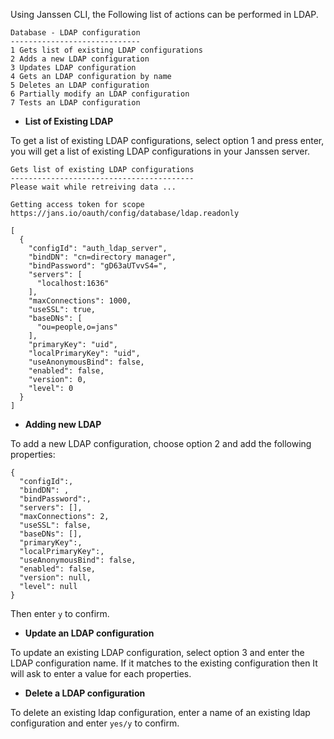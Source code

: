 
Using Janssen CLI, the Following list of actions can be performed in LDAP.
```text
Database - LDAP configuration
-----------------------------
1 Gets list of existing LDAP configurations
2 Adds a new LDAP configuration
3 Updates LDAP configuration
4 Gets an LDAP configuration by name
5 Deletes an LDAP configuration
6 Partially modify an LDAP configuration
7 Tests an LDAP configuration
```

- **List of Existing LDAP**

To get a list of existing LDAP configurations, select option 1 and press enter, you will get a list of existing LDAP configurations in your Janssen server.

```text
Gets list of existing LDAP configurations
-----------------------------------------
Please wait while retreiving data ...

Getting access token for scope https://jans.io/oauth/config/database/ldap.readonly

[
  {
    "configId": "auth_ldap_server",
    "bindDN": "cn=directory manager",
    "bindPassword": "gD63aUTvvS4=",
    "servers": [
      "localhost:1636"
    ],
    "maxConnections": 1000,
    "useSSL": true,
    "baseDNs": [
      "ou=people,o=jans"
    ],
    "primaryKey": "uid",
    "localPrimaryKey": "uid",
    "useAnonymousBind": false,
    "enabled": false,
    "version": 0,
    "level": 0
  }
]
```
- **Adding new LDAP**

To add a new LDAP configuration, choose option 2 and add the following properties:
```json5
{
  "configId":,
  "bindDN": ,
  "bindPassword":,
  "servers": [],
  "maxConnections": 2,
  "useSSL": false,
  "baseDNs": [],
  "primaryKey":,
  "localPrimaryKey":,
  "useAnonymousBind": false,
  "enabled": false,
  "version": null,
  "level": null
}
```
Then enter `y` to confirm.

- **Update an LDAP configuration**

To update an existing LDAP configuration, select option 3 and enter the LDAP configuration name. If it matches to the existing configuration then It will ask to enter a value for each properties.

- **Delete a LDAP configuration**

To delete an existing ldap configuration, enter a name of an existing ldap configuration and enter `yes/y` to confirm.


